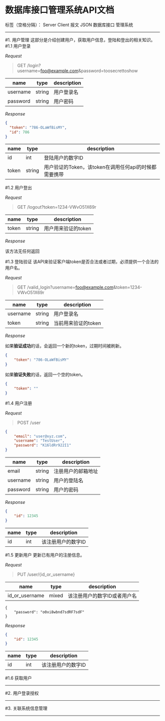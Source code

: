 # 数据库接口管理系统API文档

标签（空格分隔）： Server Client 报文 JSON 数据库接口 管理系统

---

#1. 用户管理
这部分是介绍创建用户，获取用户信息，登陆和登出的相关知识。
#1.1 用户登录

*Request*

>GET /login?username=foo@example.com&password=toosecrettoshow

|name|type|description|
|---|---|---|
|username|string|用户登录名|
|password|string|用户密码|

*Response*

```json
{
  "token": "786-OLaWfBisMY",
  "id": 786
}
```
|name|type|description|
|---|---|---|
|id|int|登陆用户的数字ID|
|token|string|用户验证的Token，该token在调用任何api的时候都需要携带|

#1.2 用户登出

*Request*

> GET /logout?token=1234-VWvO51X69r

|name|type|description|
|---|---|---|
|token|string|用户用来验证的token|

*Response*

该方法无任何返回

#1.3 登陆验证
该API来验证客户端token是否合法或者过期，必须提供一个合法的用户名。

*Request*

> GET /valid_login?username=foo@example.com&token=1234-VWvO51X69r

|name|type|description|
|---|---|---|
|username|string|用户登录名|
|token|string|当前用来验证的token|

*Response*

如果**验证成功**的话，会返回一个新的token，过期时间被刷新。

```json
{
    "token": "786-OLaWfBisMY"
}
```
如果**验证失败**的话，返回一个空的token。

```json
{
    "token": ""
}
```

#1.4 用户注册

*Request*

> POST /user

```json
{
    "email": "user@xyz.com",
    "username": "TestUser",
    "password": "K16ldRr922I1"
}
```


|name|type|description|
|---|---|---|
|email|string|注册用户的邮箱地址|
|username|string|用户的登陆名|
|password|string|用户的密码|

*Response*

```json
{
    "id": 12345
}
```

|name|type|description|
|---|---|---|
|id|int|该注册用户的数字ID|

#1.5 更新用户
更新已有用户的注册信息。

*Request*
> PUT /user/{id_or_username}

|name|type|description|
|---|---|---|
|id_or_username|mixed|该注册用户的数字ID或者用户名|

```json:n
{
    "password": "o0xi8wbnd7sdRF7sdF"
}
```

*Response*

```json
{
    "id": 12345
}
```

|name|type|description|
|---|---|---|
|id|int|该注册用户的数字ID|



#1.6 获取用户

--------
#2. 用户登录授权

--------
#3. 关联系统信息管理


--------





